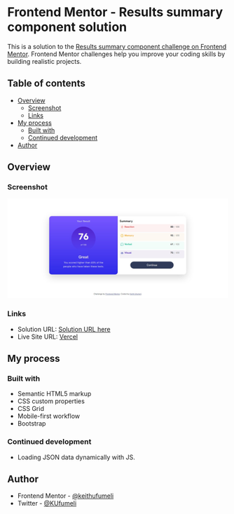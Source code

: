 # Frontend Mentor - Results summary component solution

This is a solution to the [Results summary component challenge on Frontend Mentor](https://www.frontendmentor.io/challenges/results-summary-component-CE_K6s0maV). Frontend Mentor challenges help you improve your coding skills by building realistic projects. 

## Table of contents

- [Overview](#overview)
  - [Screenshot](#screenshot)
  - [Links](#links)
- [My process](#my-process)
  - [Built with](#built-with)
  - [Continued development](#continued-development)
- [Author](#author)


## Overview

### Screenshot

![](./screenshot.jpg)


### Links

- Solution URL: [Solution URL here](https://www.frontendmentor.io/solutions/results-summary-component-using-bootstrap-and-css-grids-d-7qZy4Zrt)
- Live Site URL: [Vercel](https://results-summary-component-khaki.vercel.app/)

## My process

### Built with

- Semantic HTML5 markup
- CSS custom properties
- CSS Grid
- Mobile-first workflow
- Bootstrap


### Continued development

- Loading JSON data dynamically with JS.


## Author

- Frontend Mentor - [@keithufumeli](https://www.frontendmentor.io/profile/keith-ufumeli)
- Twitter - [@KUfumeli](https://www.twitter.com/KUfumeli)



